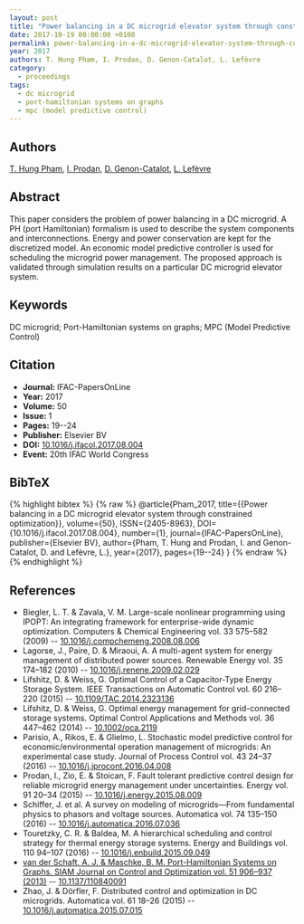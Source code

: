 ```yaml
---
layout: post
title: "Power balancing in a DC microgrid elevator system through constrained optimization"
date: 2017-10-19 00:00:00 +0100
permalink: power-balancing-in-a-dc-microgrid-elevator-system-through-constrained-optimization
year: 2017
authors: T. Hung Pham, I. Prodan, D. Genon-Catalot, L. Lefèvre
category:
  - proceedings
tags:
  - dc microgrid
  - port-hamiltonian systems on graphs
  - mpc (model predictive control)
---
```

 
## Authors
[T. Hung Pham](authors/thanh_hung_pham), [I. Prodan](authors/ionela_prodan), [D. Genon-Catalot](authors/denis_genon_catalot), [L. Lefèvre](authors/laurent_lefevre)
 
## Abstract
This paper considers the problem of power balancing in a DC microgrid. A PH (port Hamiltonian) formalism is used to describe the system components and interconnections. Energy and power conservation are kept for the discretized model. An economic model predictive controller is used for scheduling the microgrid power management. The proposed approach is validated through simulation results on a particular DC microgrid elevator system.
 
## Keywords
DC microgrid; Port-Hamiltonian systems on graphs; MPC (Model Predictive Control)
 
## Citation
- **Journal:** IFAC-PapersOnLine
- **Year:** 2017
- **Volume:** 50
- **Issue:** 1
- **Pages:** 19--24
- **Publisher:** Elsevier BV
- **DOI:** [10.1016/j.ifacol.2017.08.004](https://doi.org/10.1016/j.ifacol.2017.08.004)
- **Event:** 20th IFAC World Congress
 
## BibTeX
{% highlight bibtex %}
{% raw %}
@article{Pham_2017,
  title={{Power balancing in a DC microgrid elevator system through constrained optimization}},
  volume={50},
  ISSN={2405-8963},
  DOI={10.1016/j.ifacol.2017.08.004},
  number={1},
  journal={IFAC-PapersOnLine},
  publisher={Elsevier BV},
  author={Pham, T. Hung and Prodan, I. and Genon-Catalot, D. and Lefèvre, L.},
  year={2017},
  pages={19--24}
}
{% endraw %}
{% endhighlight %}
 
## References
- Biegler, L. T. & Zavala, V. M. Large-scale nonlinear programming using IPOPT: An integrating framework for enterprise-wide dynamic optimization. Computers &amp; Chemical Engineering vol. 33 575–582 (2009) -- [10.1016/j.compchemeng.2008.08.006](https://doi.org/10.1016/j.compchemeng.2008.08.006)
- Lagorse, J., Paire, D. & Miraoui, A. A multi-agent system for energy management of distributed power sources. Renewable Energy vol. 35 174–182 (2010) -- [10.1016/j.renene.2009.02.029](https://doi.org/10.1016/j.renene.2009.02.029)
- Lifshitz, D. & Weiss, G. Optimal Control of a Capacitor-Type Energy Storage System. IEEE Transactions on Automatic Control vol. 60 216–220 (2015) -- [10.1109/TAC.2014.2323136](https://doi.org/10.1109/TAC.2014.2323136)
- Lifshitz, D. & Weiss, G. Optimal energy management for grid-connected storage systems. Optimal Control Applications and Methods vol. 36 447–462 (2014) -- [10.1002/oca.2119](https://doi.org/10.1002/oca.2119)
- Parisio, A., Rikos, E. & Glielmo, L. Stochastic model predictive control for economic/environmental operation management of microgrids: An experimental case study. Journal of Process Control vol. 43 24–37 (2016) -- [10.1016/j.jprocont.2016.04.008](https://doi.org/10.1016/j.jprocont.2016.04.008)
- Prodan, I., Zio, E. & Stoican, F. Fault tolerant predictive control design for reliable microgrid energy management under uncertainties. Energy vol. 91 20–34 (2015) -- [10.1016/j.energy.2015.08.009](https://doi.org/10.1016/j.energy.2015.08.009)
- Schiffer, J. et al. A survey on modeling of microgrids—From fundamental physics to phasors and voltage sources. Automatica vol. 74 135–150 (2016) -- [10.1016/j.automatica.2016.07.036](https://doi.org/10.1016/j.automatica.2016.07.036)
- Touretzky, C. R. & Baldea, M. A hierarchical scheduling and control strategy for thermal energy storage systems. Energy and Buildings vol. 110 94–107 (2016) -- [10.1016/j.enbuild.2015.09.049](https://doi.org/10.1016/j.enbuild.2015.09.049)
- [van der Schaft, A. J. & Maschke, B. M. Port-Hamiltonian Systems on Graphs. SIAM Journal on Control and Optimization vol. 51 906–937 (2013)](port-hamiltonian-systems-on-graphs) -- [10.1137/110840091](https://doi.org/10.1137/110840091)
- Zhao, J. & Dörfler, F. Distributed control and optimization in DC microgrids. Automatica vol. 61 18–26 (2015) -- [10.1016/j.automatica.2015.07.015](https://doi.org/10.1016/j.automatica.2015.07.015)

